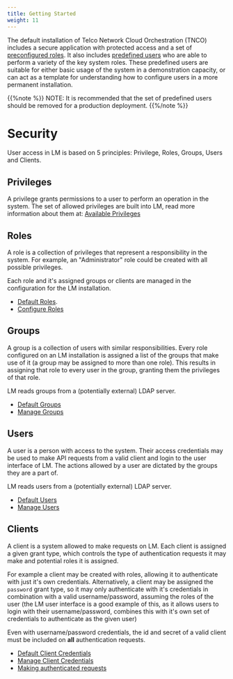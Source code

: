 ```yaml
---
title: Getting Started
weight: 11
---
```


The default installation of Telco Network Cloud Orchestration (TNCO) includes a secure application with protected access and a set of [preconfigured roles](/reference/security/default-security-users#default-roles). It also includes [predefined users](/reference/security/default-security-users#default-users) who are able to perform a variety of the key system roles. These predefined users are suitable for either basic usage of the system in a demonstration capacity, or can act as a template for understanding how to configure users in a more permanent installation. 

{{%note %}}
NOTE: It is recommended that the set of predefined users should be removed for a production deployment.
{{%/note %}}

# Security

User access in LM is based on 5 principles: Privilege, Roles, Groups, Users and Clients.

## Privileges

A privilege grants permissions to a user to perform an operation in the system. The set of allowed privileges are built into LM, read more information about them at: [Available Privileges](/reference/security/default-security-users#available-privileges)

## Roles

A role is a collection of privileges that represent a responsibility in the system. For example, an "Administrator" role could be created with all possible privileges. 

Each role and it's assigned groups or clients are managed in the configuration for the LM installation.

- [Default Roles](/reference/security/default-security-users#default-roles).
- [Configure Roles](/user-guides/administration/security/manage-roles)

## Groups

A group is a collection of users with similar responsibilities. Every role configured on an LM installation is assigned a list of the groups that make use of it (a group may be assigned to more than one role). This results in assigning that role to every user in the group, granting them the privileges of that role.

LM reads groups from a (potentially external) LDAP server. 

- [Default Groups](/reference/security/default-security-users#default-groups)
- [Manage Groups](/user-guides/administration/security/manage-users)

## Users

A user is a person with access to the system. Their access credentials may be used to make API requests from a valid client and login to the user interface of LM. The actions allowed by a user are dictated by the groups they are a part of.

LM reads users from a (potentially external) LDAP server. 

- [Default Users](/reference/security/default-security-users#default-users)
- [Manage Users](/user-guides/administration/security/manage-users)

## Clients

A client is a system allowed to make requests on LM. Each client is assigned a given grant type, which controls the type of authentication requests it may make and potential roles it is assigned. 

For example a client may be created with roles, allowing it to authenticate with just it's own credentials. Alternatively, a client may be assigned the `password` grant type, so it may only authenticate with it's credentials in combination with a valid username/password, assuming the roles of the user (the LM user interface is a good example of this, as it allows users to login with their username/password, combines this with it's own set of credentials to authenticate as the given user) 

Even with username/password credentials, the id and secret of a valid client must be included on **all** authentication requests.

- [Default Client Credentials](/reference/security/default-client-credentials)
- [Manage Client Credentials](/user-guides/administration/security/manage-client-credentials)
- [Making authenticated requests](/user-guides/authenticated-api-requests)

